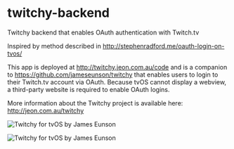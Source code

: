 # twitchy-backend
Twitchy backend that enables OAuth authentication with Twitch.tv

Inspired by method described in http://stephenradford.me/oauth-login-on-tvos/

This app is deployed at http://twitchy.jeon.com.au/code and is a companion to https://github.com/jameseunson/twitchy that enables users to login to their Twitch.tv account via OAuth. Because tvOS cannot display a webview, a third-party website is required to enable OAuth logins.

More information about the Twitchy project is available here: http://jeon.com.au/twitchy

![Twitchy for tvOS by James Eunson](https://i.imgur.com/RU8aIEc.jpg "Twitchy for tvOS by James Eunson")

![Twitchy for tvOS by James Eunson](https://i.imgur.com/mYPMKq5.jpg "Twitchy for tvOS by James Eunson")
